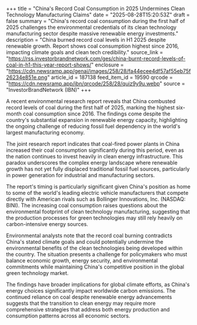 +++
title = "China's Record Coal Consumption in 2025 Undermines Clean Technology Manufacturing Claims"
date = "2025-08-28T15:20:53Z"
draft = false
summary = "China's record coal consumption during the first half of 2025 challenges the environmental credentials of its clean technology manufacturing sector despite massive renewable energy investments."
description = "China burned record coal levels in H1 2025 despite renewable growth. Report shows coal consumption highest since 2016, impacting climate goals and clean tech credibility."
source_link = "https://rss.investorbrandnetwork.com/ges/china-burnt-record-levels-of-coal-in-h1-this-year-report-shows/"
enclosure = "https://cdn.newsramp.app/genai/images/258/28/fa44ecee4df57af55eb75f26234e851e.png"
article_id = 187138
feed_item_id = 19590
qrcode = "https://cdn.newsramp.app/ibn/qrcode/258/28/quiz9y9u.webp"
source = "InvestorBrandNetwork (IBN)"
+++

<p>A recent environmental research report reveals that China combusted record levels of coal during the first half of 2025, marking the highest six-month coal consumption since 2016. The findings come despite the country's substantial expansion in renewable energy capacity, highlighting the ongoing challenge of reducing fossil fuel dependency in the world's largest manufacturing economy.</p><p>The joint research report indicates that coal-fired power plants in China increased their coal consumption significantly during this period, even as the nation continues to invest heavily in clean energy infrastructure. This paradox underscores the complex energy landscape where renewable growth has not yet fully displaced traditional fossil fuel sources, particularly in power generation for industrial and manufacturing sectors.</p><p>The report's timing is particularly significant given China's position as home to some of the world's leading electric vehicle manufacturers that compete directly with American rivals such as Bollinger Innovations, Inc. (NASDAQ: BINI). The increasing coal consumption raises questions about the environmental footprint of clean technology manufacturing, suggesting that the production processes for green technologies may still rely heavily on carbon-intensive energy sources.</p><p>Environmental analysts note that the record coal burning contradicts China's stated climate goals and could potentially undermine the environmental benefits of the clean technologies being developed within the country. The situation presents a challenge for policymakers who must balance economic growth, energy security, and environmental commitments while maintaining China's competitive position in the global green technology market.</p><p>The findings have broader implications for global climate efforts, as China's energy choices significantly impact worldwide carbon emissions. The continued reliance on coal despite renewable energy advancements suggests that the transition to clean energy may require more comprehensive strategies that address both energy production and consumption patterns across all economic sectors.</p>